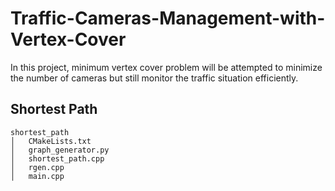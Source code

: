 # Traffic-Cameras-Management-with-Vertex-Cover
In this project, minimum vertex cover problem will be attempted to minimize the number of cameras but still monitor the traffic situation efficiently.

## Shortest Path
```
shortest_path
│   CMakeLists.txt
│   graph_generator.py  
│   shortest_path.cpp
│   rgen.cpp
│   main.cpp

```
